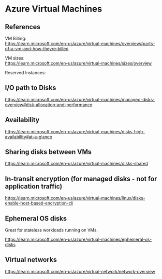 # Azure Virtual Machines


## References 


VM Billing:  
https://learn.microsoft.com/en-us/azure/virtual-machines/overview#parts-of-a-vm-and-how-theyre-billed  


VM sizes:  
https://learn.microsoft.com/en-us/azure/virtual-machines/sizes/overview  

Reserved Instances: 


## I/O path to Disks 

https://learn.microsoft.com/en-us/azure/virtual-machines/managed-disks-overview#disk-allocation-and-performance  


## Availability 

https://learn.microsoft.com/en-us/azure/virtual-machines/disks-high-availability#at-a-glance  


## Sharing disks between VMs

https://learn.microsoft.com/en-us/azure/virtual-machines/disks-shared   

## In-transit encryption (for managed disks - not for application traffic)

https://learn.microsoft.com/en-us/azure/virtual-machines/linux/disks-enable-host-based-encryption-cli


## Ephemeral OS disks

Great for stateless workloads running on VMs.   

https://learn.microsoft.com/en-us/azure/virtual-machines/ephemeral-os-disks  

## Virtual networks 

https://learn.microsoft.com/en-us/azure/virtual-network/network-overview  